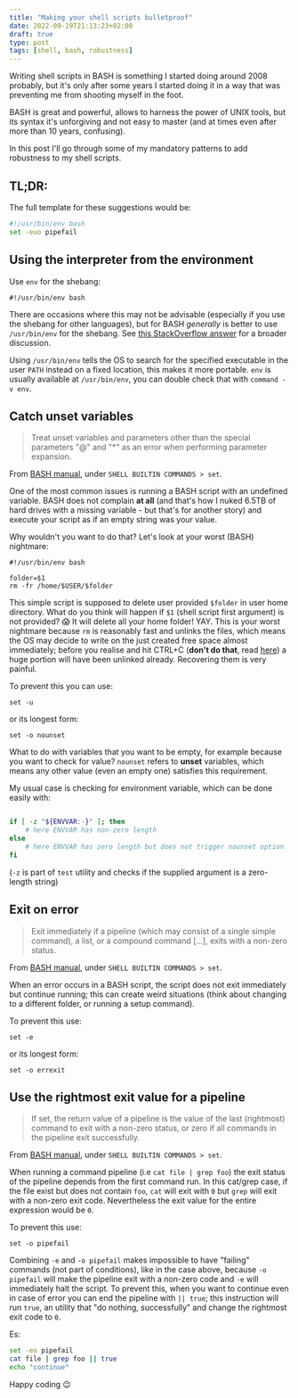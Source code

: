 ```yaml
---
title: "Making your shell scripts bulletproof"
date: 2022-09-19T21:13:23+02:00
draft: true
type: post
tags: [shell, bash, robustness]
---
```


Writing shell scripts in BASH is something I started doing around 2008 probably, but it's only after some years I started doing it in a way that was preventing me from shooting myself in the foot.

BASH is great and powerful, allows to harness the power of UNIX tools, but its syntax it's unforgiving and not easy to master (and at times even after more than 10 years, confusing).

In this post I'll go through some of my mandatory patterns to add robustness to my shell scripts.

## TL;DR:

The full template for these suggestions would be:

```bash
#!/usr/bin/env bash
set -euo pipefail
```

## Using the interpreter from the environment

Use `env` for the shebang:
```
#!/usr/bin/env bash
```

There are occasions where this may not be advisable (especially if you use the shebang for other languages), but for BASH _generally_ is better to use `/usr/bin/env` for the shebang. See [this StackOverflow answer][1] for a broader discussion.

Using `/usr/bin/env` tells the OS to search for the specified executable in the user `PATH` instead on a fixed location, this makes it more portable. `env` is usually available at `/usr/bin/env`, you can double check that with `command -v env`.

## Catch unset variables

> Treat unset variables and parameters other than the special parameters "@" and "*" as an error when performing parameter expansion.

From [BASH manual][3], under `SHELL BUILTIN COMMANDS > set`.

One of the most common issues is running a BASH script with an undefined variable. BASH does not complain **at all** (and that's how I nuked 6.5TB of hard drives with a missing variable - but that's for another story) and execute your script as if an empty string was your value.

Why wouldn't you want to do that? Let's look at your worst (BASH) nightmare:

```
#!/usr/bin/env bash

folder=$1
rm -fr /home/$USER/$folder
```

This simple script is supposed to delete user provided `$folder` in user home directory. What do you think will happen if `$1` (shell script first argument) is not provided? 😱 It will delete all your home folder! YAY. 
This is your worst nightmare because `rm` is reasonably fast and unlinks the files, which means the OS may decide to write on the just created free space almost immediately; before you realise and hit CTRL+C (**don't do that**, read [here][2]) a huge portion will have been unlinked already. Recovering them is very painful.

To prevent this you can use:
```
set -u
```
or its longest form:
```
set -o nounset
```

What to do with variables that you want to be empty, for example because you want to check for value? `nounset` refers to **unset** variables, which means any other value (even an empty one) satisfies this requirement.

My usual case is checking for environment variable, which can be done easily with:

```bash

if [ -z "${ENVVAR:-}" ]; then
    # here ENVVAR has non-zero length
else
    # here ENVVAR has zero length but does not trigger nounset option
fi
```

(`-z` is part of `test` utility and checks if the supplied argument is a zero-length string)

## Exit on error

> Exit immediately if a pipeline (which may consist of a single simple command), a list, or a compound command [...], exits with a non-zero  status.

From [BASH manual][3], under `SHELL BUILTIN COMMANDS > set`.

When an error occurs in a BASH script, the script does not exit immediately but continue running; this can create weird situations (think about changing to a different folder, or running a setup command).

To prevent this use:
```
set -e
```
or its longest form:
```
set -o errexit
```

## Use the rightmost exit value for a pipeline

> If set, the return value of a pipeline is the value of the last (rightmost) command to exit with a non-zero status, or zero if all commands in the pipeline exit successfully.  

From [BASH manual][3], under `SHELL BUILTIN COMMANDS > set`.

When running a command pipeline (i.e `cat file | grep foo`) the exit status of the pipeline depends from the first command run. In this cat/grep case, if the file exist but does not contain `foo`, `cat` will exit with `0` but `grep` will exit with a non-zero exit code. Nevertheless the exit value for the entire expression would be `0`.

To prevent this use:
```
set -o pipefail
```

Combining `-e` and `-o pipefail` makes impossible to have "failing" commands (not part of conditions), like in the case above, because `-o pipefail` will make the pipeline exit with a non-zero code and `-e` will immediately halt the script. To prevent this, when you want to continue even in case of error you can end the pipeline with `|| true`; this instruction will run `true`, an utility that "do nothing, successfully" and change the rightmost exit code to `0`.

Es:
```bash
set -eo pipefail
cat file | grep foo || true
echo "continue"
```

Happy coding 😉

[1]: https://unix.stackexchange.com/questions/29608/why-is-it-better-to-use-usr-bin-env-name-instead-of-path-to-name-as-my
[2]: https://unix.stackexchange.com/a/101247/111295
[3]: https://man7.org/linux/man-pages/man1/bash.1.html